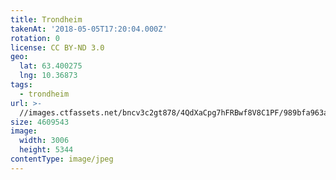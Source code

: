 ```yaml
---
title: Trondheim
takenAt: '2018-05-05T17:20:04.000Z'
rotation: 0
license: CC BY-ND 3.0
geo:
  lat: 63.400275
  lng: 10.36873
tags:
  - trondheim
url: >-
  //images.ctfassets.net/bncv3c2gt878/4QdXaCpg7hFRBwf8V8C1PF/989bfa963ab49a2051f3c91daad147e3/trondheim_40137200910_o
size: 4609543
image:
  width: 3006
  height: 5344
contentType: image/jpeg
---
```


